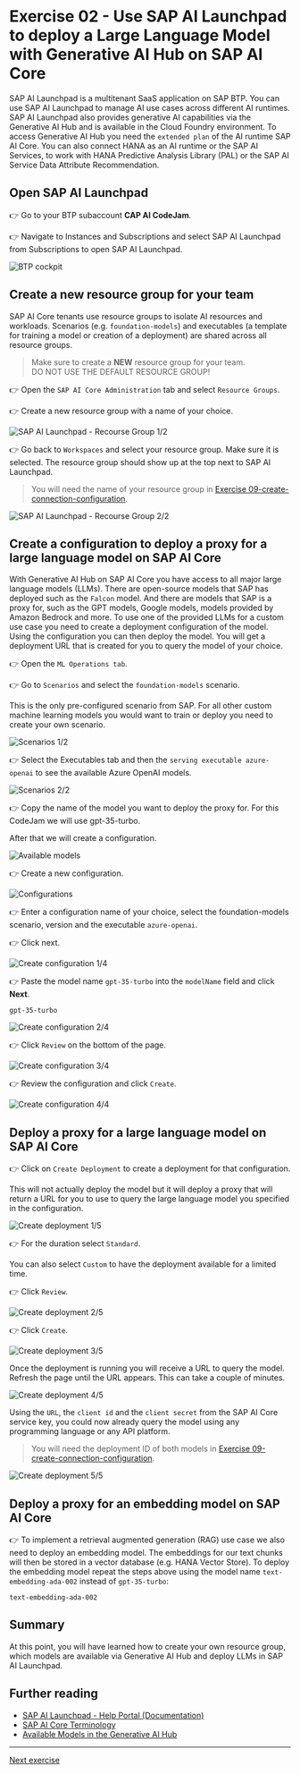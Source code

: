 # Exercise 02 - Use SAP AI Launchpad to deploy a Large Language Model with Generative AI Hub on SAP AI Core

SAP AI Launchpad is a multitenant SaaS application on SAP BTP. You can use SAP AI Launchpad to manage AI use cases across different AI runtimes. SAP AI Launchpad also provides generative AI
capabilities via the Generative AI Hub and is available in the Cloud Foundry environment. To access Generative AI Hub you need the `extended plan` of the AI runtime SAP AI Core. You can also connect HANA as an AI runtime or the SAP AI Services, to work with HANA Predictive Analysis Library (PAL) or the SAP AI Service Data Attribute Recommendation.

## Open SAP AI Launchpad
👉 Go to your BTP subaccount **CAP AI CodeJam**. 

👉 Navigate to Instances and Subscriptions and select SAP AI Launchpad from Subscriptions to open SAP AI Launchpad.

![BTP cockpit](assets/2024-07-17_14-43-29copy.png)

## Create a new resource group for your team
SAP AI Core tenants use resource groups to isolate AI resources and workloads. Scenarios (e.g. `foundation-models`)
and executables (a template for training a model or creation of a deployment) are shared across all resource groups.

> Make sure to create a **NEW** resource group for your team.</br> DO NOT USE THE DEFAULT RESOURCE GROUP! 

👉 Open the `SAP AI Core Administration` tab and select `Resource Groups`. 

👉 Create a new resource group with a name of your choice.

![SAP AI Launchpad - Recourse Group 1/2](assets/2024-07-31_12-03-53.png)

👉 Go back to `Workspaces` and select your resource group. Make sure it is selected. 
The resource group should show up at the top next to SAP AI Launchpad.

> You will need the name of your resource group in [Exercise 09-create-connection-configuration](../09-create-connection-configuration/README.md).

![SAP AI Launchpad - Recourse Group 2/2](assets/2024-07-31_12-05-01.png)

## Create a configuration to deploy a proxy for a large language model on SAP AI Core
With Generative AI Hub on SAP AI Core you have access to all major large language models (LLMs). There are open-source models that SAP has deployed such as the `Falcon` model. And there are models that SAP is a proxy for, such as the GPT models, Google models, models provided by Amazon Bedrock and more. To use one of the provided LLMs for a custom use case you need to create a deployment configuration of the model. Using the configuration you can then deploy the model. You will get a deployment URL that is created for you to query the model of your choice.

👉 Open the `ML Operations tab`.

👉 Go to `Scenarios` and select the `foundation-models` scenario.
 
This is the only pre-configured scenario from SAP. For all other custom machine learning models you would want to train or deploy you need to create your own scenario.

![Scenarios 1/2](assets/2024-07-22_12-52-11.png)

👉 Select the Executables tab and then the `serving executable azure-openai` to see the available Azure OpenAI models.

![Scenarios 2/2](assets/2024-07-22_13-04-27.png)

👉 Copy the name of the model you want to deploy the proxy for.
For this CodeJam we will use gpt-35-turbo.

After that we will create a configuration.

![Available models](assets/2024-07-22_13-04-40.png)

👉 Create a new configuration.

![Configurations](assets/2024-07-22_13-15-51.png)

👉 Enter a configuration name of your choice, select the foundation-models scenario, version and the executable `azure-openai`. 

👉 Click next.

![Create configuration 1/4](assets/2024-07-16_16-42-19.png)

👉 Paste the model name `gpt-35-turbo` into the `modelName` field and click **Next**.

```
gpt-35-turbo
```

![Create configuration 2/4](assets/2024-07-16_16-42-54.png)

👉 Click `Review` on the bottom of the page.

![Create configuration 3/4](assets/2024-07-16_16-43-20.png)

👉 Review the configuration and click `Create`.

![Create configuration 4/4](assets/2024-07-16_16-43-35.png)

## Deploy a proxy for a large language model on SAP AI Core

👉 Click on `Create Deployment` to create a deployment for that configuration.

This will not actually deploy the model but it will deploy a proxy that will return a URL for you to use to query the large language model you specified in the configuration.

![Create deployment 1/5](assets/2024-07-16_16-43-57.png)

👉 For the duration select `Standard`. 

You can also select `Custom` to have the deployment available for a limited time.

👉 Click `Review`.

![Create deployment 2/5](assets/2024-07-16_16-44-17.png)

👉 Click `Create`.

![Create deployment 3/5](assets/2024-07-16_16-44-32.png)

Once the deployment is running you will receive a URL to query the model. Refresh the page until the URL appears. This can take a couple of minutes.

![Create deployment 4/5](assets/2024-07-16_16-44-49.png)

Using the `URL`, the `client id` and the `client secret` from the SAP AI Core service key, you could now already query the model using any programming language or any API platform.

> You will need the deployment ID of both models in [Exercise 09-create-connection-configuration](../09-create-connection-configuration/README.md).

![Create deployment 5/5](assets/2024-07-16_16-51-40.png)

## Deploy a proxy for an embedding model on SAP AI Core
👉 To implement a retrieval augmented generation (RAG) use case we also need to deploy an embedding model. The embeddings for our text chunks will then be stored in a vector database (e.g. HANA Vector Store). To deploy the embedding model repeat the steps above using the model name `text-embedding-ada-002` instead of `gpt-35-turbo`: 

```
text-embedding-ada-002
```
## Summary

At this point, you will have learned how to create your own resource group, which models are available via Generative AI Hub and deploy LLMs in SAP AI Launchpad.

## Further reading

* [SAP AI Launchpad - Help Portal (Documentation)](https://help.sap.com/docs/ai-launchpad/sap-ai-launchpad/what-is-sap-ai-launchpad)
* [SAP AI Core Terminology](https://help.sap.com/docs/sap-ai-core/sap-ai-core-service-guide/terminology)
* [Available Models in the Generative AI Hub](https://help.sap.com/docs/sap-ai-core/sap-ai-core-service-guide/models-and-scenarios-in-generative-ai-hub)

---

[Next exercise](../03-explore-genai-hub/README.md)
